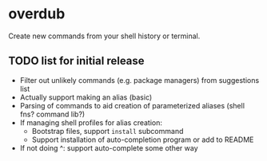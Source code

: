# overdub
Create new commands from your shell history or terminal.

## TODO list for initial release
- Filter out unlikely commands (e.g. package managers) from suggestions list
- Actually support making an alias (basic)
- Parsing of commands to aid creation of parameterized aliases (shell fns? command lib?)
- If managing shell profiles for alias creation:
  - Bootstrap files, support `install` subcommand
  - Support installation of auto-completion program or add to README
- If not doing ^: support auto-complete some other way

